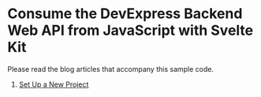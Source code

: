 # Consume the DevExpress Backend Web API from JavaScript with Svelte Kit

Please read the blog articles that accompany this sample code. 

1. [Set Up a New Project](https://community.devexpress.com/blogs/news/archive/2023/04/06/consume-the-devexpress-backend-web-api-from-javascript-with-svelte-part-1.aspx)
